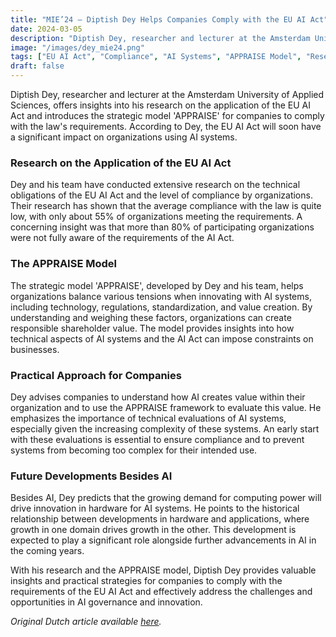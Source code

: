 ```yaml
---
title: "MIE’24 – Diptish Dey Helps Companies Comply with the EU AI Act"
date: 2024-03-05
description: "Diptish Dey, researcher and lecturer at the Amsterdam University of Applied Sciences,introduces the strategic model 'APPRAISE' for companies to comply with the law's requirements."
image: "/images/dey_mie24.png"
tags: ["EU AI Act", "Compliance", "AI Systems", "APPRAISE Model", "Research"]
draft: false
---
```


Diptish Dey, researcher and lecturer at the Amsterdam University of Applied Sciences, offers insights into his research on the application of the EU AI Act and introduces the strategic model 'APPRAISE' for companies to comply with the law's requirements. According to Dey, the EU AI Act will soon have a significant impact on organizations using AI systems.

### Research on the Application of the EU AI Act

Dey and his team have conducted extensive research on the technical obligations of the EU AI Act and the level of compliance by organizations. Their research has shown that the average compliance with the law is quite low, with only about 55% of organizations meeting the requirements. A concerning insight was that more than 80% of participating organizations were not fully aware of the requirements of the AI Act.

### The APPRAISE Model

The strategic model 'APPRAISE', developed by Dey and his team, helps organizations balance various tensions when innovating with AI systems, including technology, regulations, standardization, and value creation. By understanding and weighing these factors, organizations can create responsible shareholder value. The model provides insights into how technical aspects of AI systems and the AI Act can impose constraints on businesses.

### Practical Approach for Companies

Dey advises companies to understand how AI creates value within their organization and to use the APPRAISE framework to evaluate this value. He emphasizes the importance of technical evaluations of AI systems, especially given the increasing complexity of these systems. An early start with these evaluations is essential to ensure compliance and to prevent systems from becoming too complex for their intended use.

### Future Developments Besides AI

Besides AI, Dey predicts that the growing demand for computing power will drive innovation in hardware for AI systems. He points to the historical relationship between developments in hardware and applications, where growth in one domain drives growth in the other. This development is expected to play a significant role alongside further advancements in AI in the coming years.

With his research and the APPRAISE model, Diptish Dey provides valuable insights and practical strategies for companies to comply with the requirements of the EU AI Act and effectively address the challenges and opportunities in AI governance and innovation.

*Original Dutch article available [here](https://dailydatabytes.nl/actueel/mie24-diptish-dey-helpt-bedrijven-bij-het-naleven-van-de-eu-ai-act/).*
